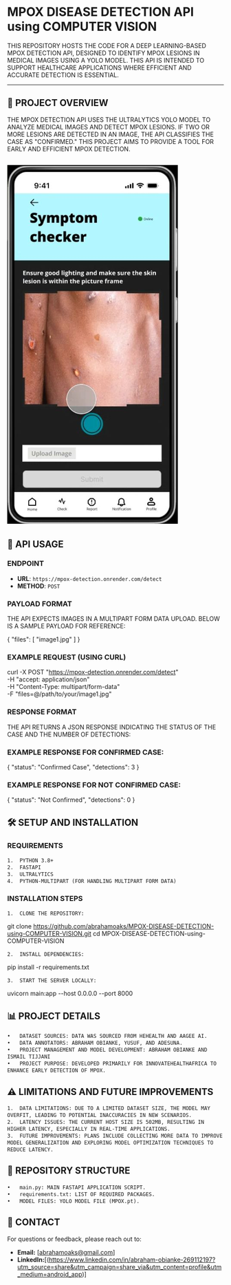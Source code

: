 # MPOX DISEASE DETECTION API using COMPUTER VISION 

THIS REPOSITORY HOSTS THE CODE FOR A DEEP LEARNING-BASED MPOX DETECTION API, DESIGNED TO IDENTIFY MPOX LESIONS IN MEDICAL IMAGES USING A YOLO MODEL. THIS API IS INTENDED TO SUPPORT HEALTHCARE APPLICATIONS WHERE EFFICIENT AND ACCURATE DETECTION IS ESSENTIAL.


---

## 📜 PROJECT OVERVIEW

THE MPOX DETECTION API USES THE ULTRALYTICS YOLO MODEL TO ANALYZE MEDICAL IMAGES AND DETECT MPOX LESIONS. IF TWO OR MORE LESIONS ARE DETECTED IN AN IMAGE, THE API CLASSIFIES THE CASE AS "CONFIRMED." THIS PROJECT AIMS TO PROVIDE A TOOL FOR EARLY AND EFFICIENT MPOX DETECTION.

![MPOX](Screenshot_20241001-172652~2.jpg)
---

## 🚀 API USAGE

### ENDPOINT
- **URL**: `https://mpox-detection.onrender.com/detect`
- **METHOD**: `POST`

### PAYLOAD FORMAT
THE API EXPECTS IMAGES IN A MULTIPART FORM DATA UPLOAD. BELOW IS A SAMPLE PAYLOAD FOR REFERENCE:


{
  "files": [
    "image1.jpg"
  ]
}

### EXAMPLE REQUEST (USING CURL)

curl -X POST "https://mpox-detection.onrender.com/detect" \
     -H "accept: application/json" \
     -H "Content-Type: multipart/form-data" \
     -F "files=@/path/to/your/image1.jpg"

### RESPONSE FORMAT

THE API RETURNS A JSON RESPONSE INDICATING THE STATUS OF THE CASE AND THE NUMBER OF DETECTIONS:

### EXAMPLE RESPONSE FOR CONFIRMED CASE:

{
  "status": "Confirmed Case",
  "detections": 3
}
### EXAMPLE RESPONSE FOR NOT CONFIRMED CASE:

{
  "status": "Not Confirmed",
  "detections": 0
}

## 🛠️ SETUP AND INSTALLATION

### REQUIREMENTS

	1.	PYTHON 3.8+
	2.	FASTAPI
	3.	ULTRALYTICS
	4.	PYTHON-MULTIPART (FOR HANDLING MULTIPART FORM DATA)

### INSTALLATION STEPS

	1.	CLONE THE REPOSITORY:

git clone https://github.com/abrahamoaks/MPOX-DISEASE-DETECTION-using-COMPUTER-VISION.git
cd MPOX-DISEASE-DETECTION-using-COMPUTER-VISION


	2.	INSTALL DEPENDENCIES:

pip install -r requirements.txt


	3.	START THE SERVER LOCALLY:

uvicorn main:app --host 0.0.0.0 --port 8000



## 📊 PROJECT DETAILS

	•	DATASET SOURCES: DATA WAS SOURCED FROM HEHEALTH AND AAGEE AI.
	•	DATA ANNOTATORS: ABRAHAM OBIANKE, YUSUF, AND ADESUNA.
	•	PROJECT MANAGEMENT AND MODEL DEVELOPMENT: ABRAHAM OBIANKE AND ISMAIL TIJJANI
	•	PROJECT PURPOSE: DEVELOPED PRIMARILY FOR INNOVATEHEALTHAFRICA TO ENHANCE EARLY DETECTION OF MPOX.

## ⚠️ LIMITATIONS AND FUTURE IMPROVEMENTS

	1.	DATA LIMITATIONS: DUE TO A LIMITED DATASET SIZE, THE MODEL MAY OVERFIT, LEADING TO POTENTIAL INACCURACIES IN NEW SCENARIOS.
	2.	LATENCY ISSUES: THE CURRENT HOST SIZE IS 502MB, RESULTING IN HIGHER LATENCY, ESPECIALLY IN REAL-TIME APPLICATIONS.
	3.	FUTURE IMPROVEMENTS: PLANS INCLUDE COLLECTING MORE DATA TO IMPROVE MODEL GENERALIZATION AND EXPLORING MODEL OPTIMIZATION TECHNIQUES TO REDUCE LATENCY.

## 📂 REPOSITORY STRUCTURE

	•	main.py: MAIN FASTAPI APPLICATION SCRIPT.
	•	requirements.txt: LIST OF REQUIRED PACKAGES.
	•	MODEL FILES: YOLO MODEL FILE (MPOX.pt).

## 💬 CONTACT

For questions or feedback, please reach out to:

- **Email:** [abrahamoaks@gmail.com]
- **LinkedIn:**[(https://www.linkedin.com/in/abraham-obianke-269112197?utm_source=share&utm_campaign=share_via&utm_content=profile&utm_medium=android_app)]

